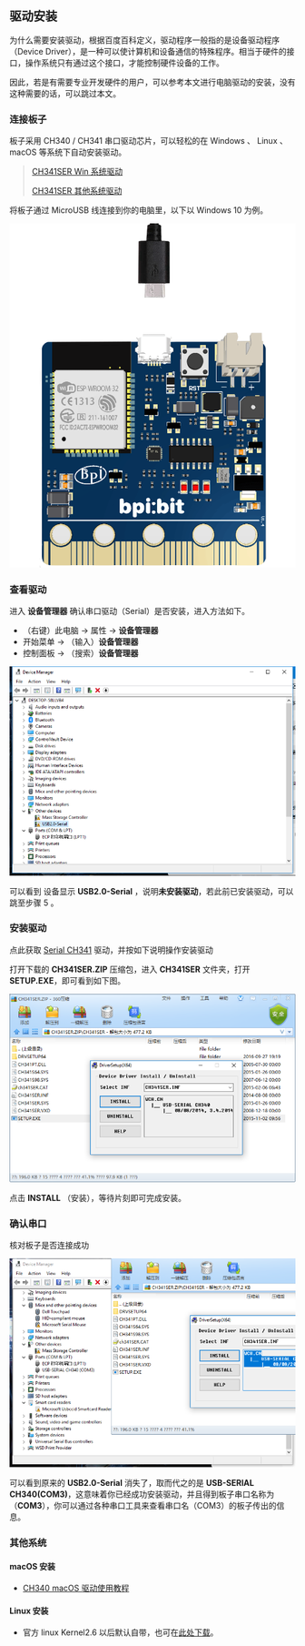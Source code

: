 ## 驱动安装

为什么需要安装驱动，根据百度百科定义，驱动程序一般指的是设备驱动程序（Device Driver），是一种可以使计算机和设备通信的特殊程序。相当于硬件的接口，操作系统只有通过这个接口，才能控制硬件设备的工作。

因此，若是有需要专业开发硬件的用户，可以参考本文进行电脑驱动的安装，没有这种需要的话，可以跳过本文。

### 连接板子

板子采用 CH340 / CH341 串口驱动芯片，可以轻松的在 Windows 、 Linux 、macOS 等系统下自动安装驱动。

> [CH341SER Win 系统驱动](http://www.wch.cn/downloads/file/5.html)
>
> [CH341SER 其他系统驱动](https://blog.csdn.net/jazzsoldier/article/details/70169732)
>

将板子通过 MicroUSB 线连接到你的电脑里，以下以 Windows 10 为例。

![](driver/connect.gif)

### 查看驱动

进入 **设备管理器** 确认串口驱动（Serial）是否安装，进入方法如下。

- （右键）此电脑 -> 属性 -> **设备管理器**
- 开始菜单 -> （输入）**设备管理器**
- 控制面板 -> （搜索）**设备管理器**

![](driver/error.png)

可以看到 设备显示 **USB2.0-Serial** ，说明**未安装驱动**，若此前已安装驱动，可以跳至步骤 5 。

### 安装驱动

点此获取 [Serial CH341](http://www.wch.cn/downloads/file/5.html) 驱动，并按如下说明操作安装驱动

打开下载的 **CH341SER.ZIP** 压缩包，进入 **CH341SER** 文件夹，打开 **SETUP.EXE**，即可看到如下图。

![](driver/install.png)

点击 **INSTALL** （安装），等待片刻即可完成安装。

### 确认串口

核对板子是否连接成功

![](driver/success.png)

可以看到原来的 **USB2.0-Serial** 消失了，取而代之的是 **USB-SERIAL CH340(COM3)**，这意味着你已经成功安装驱动，并且得到板子串口名称为（**COM3**），你可以通过各种串口工具来查看串口名（COM3）的板子传出的信息。

### 其他系统

#### macOS 安装

- [CH340 macOS 驱动使用教程](https://blog.csdn.net/jazzsoldier/article/details/70171771)

#### Linux 安装

- 官方 linux Kernel2.6 以后默认自带，也可在[此处下载](http://www.wch.cn/download/CH341SER_LINUX_ZIP.html)。
